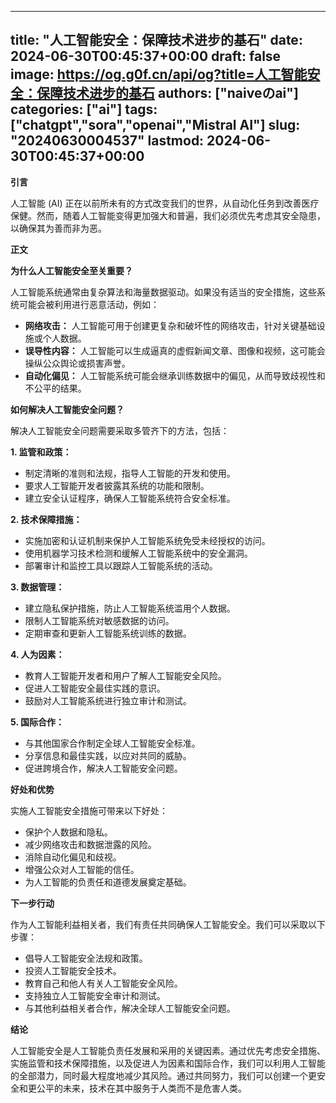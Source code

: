 
---
title: "人工智能安全：保障技术进步的基石"
date: 2024-06-30T00:45:37+00:00
draft: false
image: https://og.g0f.cn/api/og?title=人工智能安全：保障技术进步的基石
authors: ["naiveのai"]
categories: ["ai"]
tags: ["chatgpt","sora","openai","Mistral AI"]
slug: "20240630004537"
lastmod: 2024-06-30T00:45:37+00:00
---
**引言**

人工智能 (AI) 正在以前所未有的方式改变我们的世界，从自动化任务到改善医疗保健。然而，随着人工智能变得更加强大和普遍，我们必须优先考虑其安全隐患，以确保其为善而非为恶。

**正文**

**为什么人工智能安全至关重要？**

人工智能系统通常由复杂算法和海量数据驱动。如果没有适当的安全措施，这些系统可能会被利用进行恶意活动，例如：

* **网络攻击：** 人工智能可用于创建更复杂和破坏性​​的网络攻击，针对关键基础设施或个人数据。
* **误导性内容：** 人工智能可以生成逼真的虚假新闻文章、图像和视频，这可能会操纵公众舆论或损害声誉。
* **自动化偏见：** 人工智能系统可能会继承训练数据中的偏见，从而导致歧视性和不公平的结果。

**如何解决人工智能安全问题？**

解决人工智能安全问题需要采取多管齐下的方法，包括：

**1. 监管和政策：**

* 制定清晰的准则和法规，指导人工智能的开发和使用。
* 要求人工智能开发者披露其系统的功能和限制。
* 建立安全认证程序，确保人工智能系统符合安全标准。

**2. 技术保障措施：**

* 实施加密和认证机制来保护人工智能系统免受未经授权的访问。
* 使用机器学习技术检测和缓解人工智能系统中的安全漏洞。
* 部署审计和监控工具以跟踪人工智能系统的活动。

**3. 数据管理：**

* 建立隐私保护措施，防止人工智能系统滥用个人数据。
* 限制人工智能系统对敏感数据的访问。
* 定期审查和更新人工智能系统训练的数据。

**4. 人为因素：**

* 教育人工智能开发者和用户了解人工智能安全风险。
* 促进人工智能安全最佳实践的意识。
* 鼓励对人工智能系统进行独立审计和测试。

**5. 国际合作：**

* 与其他国家合作制定全球人工智能安全标准。
* 分享信息和最佳实践，以应对共同的威胁。
* 促进跨境合作，解决人工智能安全问题。

**好处和优势**

实施人工智能安全措施可带来以下好处：

* 保护个人数据和隐私。
* 减少网络攻击和数据泄露的风险。
* 消除自动化偏见和歧视。
* 增强公众对人工智能的信任。
* 为人工智能的负责任和道德发展奠定基础。

**下一步行动**

作为人工智能利益相关者，我们有责任共同确保人工智能安全。我们可以采取以下步骤：

* 倡导人工智能安全法规和政策。
* 投资人工智能安全技术。
* 教育自己和他人有关人工智能安全风险。
* 支持独立人工智能安全审计和测试。
* 与其他利益相关者合作，解决全球人工智能安全问题。

**结论**

人工智能安全是人工智能负责任发展和采用的关键因素。通过优先考虑安全措施、实施监管和技术保障措施，以及促进人为因素和国际合作，我们可以利用人工智能的全部潜力，同时最大程度地减少其风险。通过共同努力，我们可以创建一个更安全和更公平的未来，技术在其中服务于人类而不是危害人类。